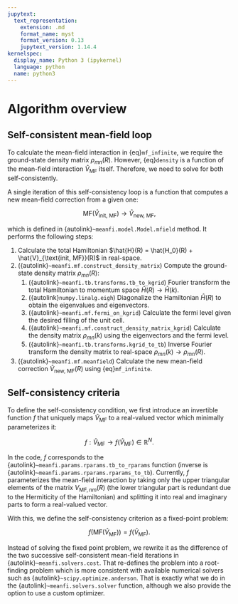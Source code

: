 ```yaml
---
jupytext:
  text_representation:
    extension: .md
    format_name: myst
    format_version: 0.13
    jupytext_version: 1.14.4
kernelspec:
  display_name: Python 3 (ipykernel)
  language: python
  name: python3
---
```

# Algorithm overview

## Self-consistent mean-field loop

To calculate the mean-field interaction in {eq}`mf_infinite`, we require the ground-state density matrix $\rho_{mn}(R)$.
However, {eq}`density` is a function of the mean-field interaction $\hat{V}_{\text{MF}}$ itself.
Therefore, we need to solve for both self-consistently.

A single iteration of this self-consistency loop is a function that computes a new mean-field correction from a given one:

$$
\text{MF}(\hat{V}_{\text{init, MF}}) \to \hat{V}_{\text{new, MF}},
$$

which is defined in {autolink}`~meanfi.model.Model.mfield` method.
It performs the following steps:
1. Calculate the total Hamiltonian $\hat{H}(R) = \hat{H_0}(R) + \hat{V}_{\text{init, MF}}(R)$ in real-space.
2. ({autolink}`~meanfi.mf.construct_density_matrix`) Compute the ground-state density matrix $\rho_{mn}(R)$:
    1. ({autolink}`~meanfi.tb.transforms.tb_to_kgrid`) Fourier transform the total Hamiltonian to momentum space $\hat{H}(R) \to \hat{H}(k)$.
    2. ({autolink}`numpy.linalg.eigh`) Diagonalize the Hamiltonian $\hat{H}(R)$ to obtain the eigenvalues and eigenvectors.
    3. ({autolink}`~meanfi.mf.fermi_on_kgrid`) Calculate the fermi level given the desired filling of the unit cell.
    4.  ({autolink}`~meanfi.mf.construct_density_matrix_kgrid`) Calculate the density matrix $\rho_{mn}(k)$ using the eigenvectors and the fermi level.
    5. ({autolink}`~meanfi.tb.transforms.kgrid_to_tb`) Inverse Fourier transform the density matrix to real-space $\rho_{mn}(k) \to \rho_{mn}(R)$.
3. ({autolink}`~meanfi.mf.meanfield`) Calculate the new mean-field correction $\hat{V}_{\text{new, MF}}(R)$ using {eq}`mf_infinite`.

## Self-consistency criteria

To define the self-consistency condition, we first introduce an invertible function $f$ that uniquely maps $\hat{V}_{\text{MF}}$ to a real-valued vector which minimally parameterizes it:

$$
f : \hat{V}_{\text{MF}} \to f(\hat{V}_{\text{MF}}) \in \mathbb{R}^N.
$$

In the code, $f$ corresponds to the {autolink}`~meanfi.params.rparams.tb_to_rparams` function (inverse is {autolink}`~meanfi.params.rparams.rparams_to_tb`).
Currently, $f$ parameterizes the mean-field interaction by taking only the upper triangular elements of the matrix $V_{\text{MF}, nm}(R)$ (the lower triangular part is redundant due to the Hermiticity of the Hamiltonian) and splitting it into real and imaginary parts to form a real-valued vector.

With this, we define the self-consistency criterion as a fixed-point problem:

$$
f(\text{MF}(\hat{V}_{\text{MF}})) = f(\hat{V}_{\text{MF}}).
$$

Instead of solving the fixed point problem, we rewrite it as the difference of the two successive self-consistent mean-field iterations in {autolink}`~meanfi.solvers.cost`.
That re-defines the problem into a root-finding problem which is more consistent with available numerical solvers such as {autolink}`~scipy.optimize.anderson`.
That is exactly what we do in the {autolink}`~meanfi.solvers.solver` function, although we also provide the option to use a custom optimizer.
